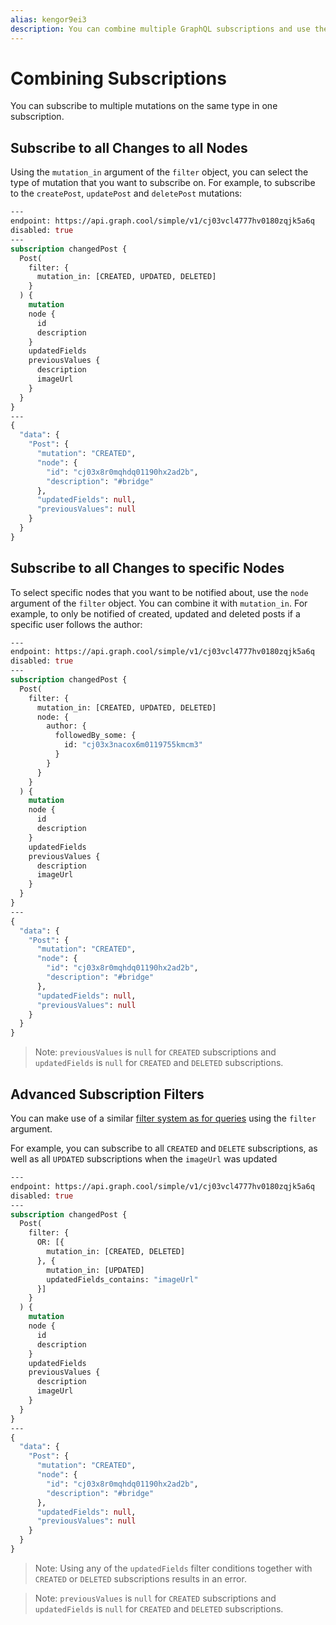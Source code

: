 ```yaml
---
alias: kengor9ei3
description: You can combine multiple GraphQL subscriptions and use the advanced filter system relying on GraphQL query arguments for additional control.
---
```


# Combining Subscriptions

You can subscribe to multiple mutations on the same type in one subscription.

## Subscribe to all Changes to all Nodes

Using the `mutation_in` argument of the `filter` object, you can select the type of mutation that you want to subscribe on. For example, to subscribe to the `createPost`, `updatePost` and `deletePost` mutations:

```graphql
---
endpoint: https://api.graph.cool/simple/v1/cj03vcl4777hv0180zqjk5a6q
disabled: true
---
subscription changedPost {
  Post(
    filter: {
      mutation_in: [CREATED, UPDATED, DELETED]
    }
  ) {
    mutation
    node {
      id
      description
    }
    updatedFields
    previousValues {
      description
      imageUrl
    }
  }
}
---
{
  "data": {
    "Post": {
      "mutation": "CREATED",
      "node": {
        "id": "cj03x8r0mqhdq01190hx2ad2b",
        "description": "#bridge"
      },
      "updatedFields": null,
      "previousValues": null
    }
  }
}
```

## Subscribe to all Changes to specific Nodes

To select specific nodes that you want to be notified about, use the `node` argument of the `filter` object. You can combine it with `mutation_in`. For example, to only be notified of created, updated and deleted posts if a specific user follows the author:

```graphql
---
endpoint: https://api.graph.cool/simple/v1/cj03vcl4777hv0180zqjk5a6q
disabled: true
---
subscription changedPost {
  Post(
    filter: {
      mutation_in: [CREATED, UPDATED, DELETED]
      node: {
        author: {
          followedBy_some: {
            id: "cj03x3nacox6m0119755kmcm3"
          }
        }
      }
    }
  ) {
    mutation
    node {
      id
      description
    }
    updatedFields
    previousValues {
      description
      imageUrl
    }
  }
}
---
{
  "data": {
    "Post": {
      "mutation": "CREATED",
      "node": {
        "id": "cj03x8r0mqhdq01190hx2ad2b",
        "description": "#bridge"
      },
      "updatedFields": null,
      "previousValues": null
    }
  }
}
```

> Note: `previousValues` is `null` for `CREATED` subscriptions and `updatedFields` is `null` for `CREATED` and `DELETED` subscriptions.

## Advanced Subscription Filters

You can make use of a similar [filter system as for queries](!alias-xookaexai0) using the `filter` argument.

For example, you can subscribe to all `CREATED` and `DELETE` subscriptions, as well as all `UPDATED` subscriptions when the `imageUrl` was updated

```graphql
---
endpoint: https://api.graph.cool/simple/v1/cj03vcl4777hv0180zqjk5a6q
disabled: true
---
subscription changedPost {
  Post(
    filter: {
      OR: [{
        mutation_in: [CREATED, DELETED]
      }, {
        mutation_in: [UPDATED]
        updatedFields_contains: "imageUrl"
      }]
    }
  ) {
    mutation
    node {
      id
      description
    }
    updatedFields
    previousValues {
      description
      imageUrl
    }
  }
}
---
{
  "data": {
    "Post": {
      "mutation": "CREATED",
      "node": {
        "id": "cj03x8r0mqhdq01190hx2ad2b",
        "description": "#bridge"
      },
      "updatedFields": null,
      "previousValues": null
    }
  }
}
```

> Note: Using any of the `updatedFields` filter conditions together with `CREATED` or `DELETED` subscriptions results in an error.

> Note: `previousValues` is `null` for `CREATED` subscriptions and `updatedFields` is `null` for `CREATED` and `DELETED` subscriptions.
